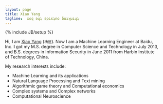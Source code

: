 ```yaml
---
layout: page
title: Xiao Yang
tagline:  xoq ǝɥʇ ǝpısʇno ƃuıʞuıɥʇ
---
```

{% include JB/setup %}

Hi, I am [Xiao Yang](http://shawy.net) (`杨逍`). Now I am a  Machine Learning Engineer at Baidu, Inc. I got my M.S. degree in Computer Science and Technology in July 2013, and B.S. degrees in Information Security in June 2011 from Harbin Institute of Technology, China.

My research interests include:  
* Machine Learning and its applications  
* Natural Language Processing and Text mining  
* Algorithmic game theory and Computational economics  
* Complex systems and Complex networks  
* Computational Neuroscience  
